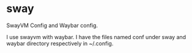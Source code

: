 # sway
SwayVM Config and Waybar config.

I use swayvm with waybar. I have the files named conf under sway and waybar directory respectively in ~/.config. 
